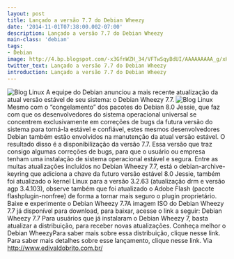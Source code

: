 ```yaml
---
layout: post
title: Lançado a versão 7.7 do Debian Wheezy
date: '2014-11-01T07:38:00.002-07:00'
description: Lançado a versão 7.7 do Debian Wheezy
main-class: 'debian'
tags:
- Debian
image: http://4.bp.blogspot.com/-x3GfnWZH_34/VFTwSqyBdUI/AAAAAAAAA_g/xHXnbAn4DRY/s72-c/debian_sh-600x600.png
twitter_text: Lançado a versão 7.7 do Debian Wheezy
introduction: Lançado a versão 7.7 do Debian Wheezy
---
```

![Blog Linux](http://4.bp.blogspot.com/-x3GfnWZH_34/VFTwSqyBdUI/AAAAAAAAA_g/xHXnbAn4DRY/s320/debian_sh-600x600.png "Blog Linux")
A equipe do Debian anunciou a mais recente atualização da atual versão estável de seu sistema: o Debian Wheezy 7.7.
![Blog Linux](http://www.edivaldobrito.com.br/wp-content/uploads/2014/10/Debian.jpg "Blog Linux")
Mesmo  com o “congelamento” dos pacotes do Debian 8.0 Jessie, que faz com que  os desenvolvedores do sistema operacional universal se concentrem  exclusivamente em correções de bugs da futura versão do sistema para  torná-la estável e confiável, estes mesmos desenvolvedores Debian também  estão envolvidos na manutenção da atual versão estável. O resultado  disso é a disponibilização da versão 7.7. Essa versão que traz consigo  algumas correções de bugs, para que o usuário ou empresa tenham uma  instalação de sistema operacional estável e segura.
Entre as  muitas atualizações incluídos no Debian Wheezy 7.7, está o  debian-archive-keyring que adiciona a chave da futuro versão estável 8.0  Jessie, também foi atualizado o kernel Linux para a versão 3.2.63  (atualização drm e versão agp 3.4.103), observe também que foi  atualizado o Adobe Flash (pacote flashplugin-nonfree) de forma a tornar  mais seguro o plugin proprietário.
Baixe e experimente o Debian Wheezy 7.7A imagem ISO do Debian Wheezy 7.7 já disponível para download, para baixar, acesse o link a seguir:
Debian Wheezy 7.7
Para usuários que já instalaram o Debian Wheezy 7, basta atualizar a distribuição, para receber novas atualizações.
Conheça melhor o Debian WheezyPara saber mais sobre essa distribuição, clique nesse link.
Para saber mais detalhes sobre esse lançamento, clique nesse link.
Via http://www.edivaldobrito.com.br/
